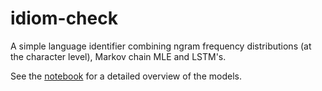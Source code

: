 # idiom-check
A simple language identifier combining ngram frequency distributions (at the character level), Markov chain MLE and LSTM's.

See the [notebook](https://nbviewer.jupyter.org/github/jbremz/idiom-check/blob/master/IdiomCheck%20-%20Language%20Detection.ipynb#) for a detailed overview of the models. 
